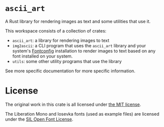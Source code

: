 # `ascii_art`

A Rust library for rendering images as text and some utilities that use it.

This workspace consists of a collection of crates:

  * `ascii_art`: a library for rendering images to text
  * `img2ascii`: a CLI program that uses the `ascii_art` library and your
    system's [Fontconfig](https://www.freedesktop.org/wiki/Software/fontconfig/)
    installation to render images to text based on any font installed on
    your system.
  * `utils`: some other utility programs that use the library

See more specific documentation for more specific information.

# License

The original work in this crate is all licensed under
[the MIT license](https://opensource.org/licenses/MIT).

The Liberation Mono and Iosevka fonts (used as example files) are licensed under the
[SIL Open Font License](https://scripts.sil.org/cms/scripts/page.php?site_id=nrsi&id=OFL).